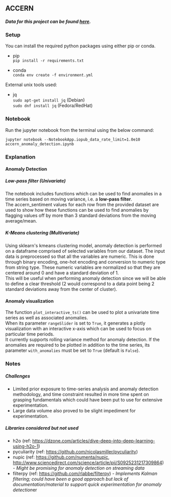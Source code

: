 ## ACCERN

#### _Data for this project can be found [here](https://s3.amazonaws.com/accern-data/2017-07-05.jsonl.gz)._

### Setup

You can install the required python packages using either pip or conda.

- pip  
`pip install -r requirements.txt`

- conda  
`conda env create -f environment.yml`

External unix tools used:

- jq  
`sudo apt-get install jq` (Debian)  
`sudo dnf install jq` (Fedora/RedHat)  

### Notebook

Run the jupyter notebook from the terminal using the below command:

`jupyter notebook --NotebookApp.iopub_data_rate_limit=1.0e10 accern_anomaly_detection.ipynb`

### Explanation

#### Anomaly Detection

##### Low-pass filter (Univariate)

The notebook includes functions which can be used to find anomalies in a time series based on moving variance, i.e. a **low-pass filter**.  
The accern_sentiment values for each row from the provided dataset are used to show how these functions can be used to find anomalies by flagging values off by more than 3 standard deviations from the moving average/mean.

##### K-Means clustering (Multivariate)

Using sklearn's kmeans clustering model, anomaly detection is performed on a dataframe comprised of selected variables from our dataset. The input data is preprocessed so that all the variables are numeric. This is done through binary encoding, one-hot encoding and conversion to numeric type from string type. These numeric variables are normalized so that they are centered around 0 and have a standard deviation of 1.  
This will be useful when performing anomaly detection since we will be able to define a clear threshold (2 would correspond to a data point being 2 standard deviations away from the center of cluster).


#### Anomaly visualization
The function `plot_interactive_ts()` can be used to plot a univariate time series as well as associated anomalies.  
When its parameter `rangeSlider` is set to `True`, it generates a plotly visualization with an interactive x-axis which can
be used to focus on particular time periods.  
It currently supports rolling variance method for anomaly detection. If the anomalies are required to be plotted in addition to the time series, its parameter `with_anomalies` must be set to `True` (default is `False`).

### Notes

##### Challenges
- Limited prior exposure to time-series analysis and anomaly detection methodology, and time constraint resulted in more time spent on grasping fundamentals which could have been put to use for extensive experimentation.
- Large data volume also proved to be slight impediment for experimentation.

##### Libraries considered but not used
- h2o (ref: https://dzone.com/articles/dive-deep-into-deep-learning-using-h2o-1)
- pyculiarity (ref: https://github.com/nicolasmiller/pyculiarity)
- nupic (ref: https://github.com/numenta/nupic, http://www.sciencedirect.com/science/article/pii/S0925231217309864) - *Might be promising for anomaly detection on streaming data*
- filterpy (ref: https://github.com/rlabbe/filterpy) - *Implements Kalman filtering; could have been a good approach but lack of documentation/material to support quick experimentation for anomaly detection*er   
